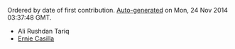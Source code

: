 Ordered by date of first contribution. [Auto-generated](https://github.com/xingrz/node-contributors) on Mon, 24 Nov 2014 03:37:48 GMT.

- Ali Rushdan Tariq
- [Ernie Casilla](https://github.com/ecasilla)
